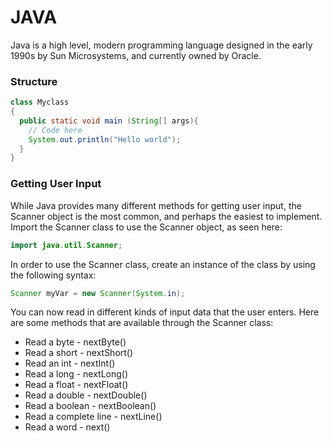 # JAVA
 Java is a high level, modern programming language designed in the early 1990s by Sun Microsystems, and currently owned by Oracle. 

### Structure ###
```java 
class Myclass
{
  public static void main (String[] args){
    // Code here
    System.out.println("Hello world");
  }
}
```
### Getting User Input ###
While Java provides many different methods for getting user input, the Scanner object is the most common, and perhaps the easiest to implement. Import the Scanner class to use the Scanner object, as seen here:
```java 
import java.util.Scanner;
```
In order to use the Scanner class, create an instance of the class by using the following syntax:
```java 
Scanner myVar = new Scanner(System.in);
```
You can now read in different kinds of input data that the user enters. 
Here are some methods that are available through the Scanner class:

- Read a byte - nextByte()
- Read a short - nextShort()
- Read an int - nextInt()
- Read a long - nextLong()
- Read a float - nextFloat()
- Read a double - nextDouble()
- Read a boolean - nextBoolean()
- Read a complete line - nextLine()
- Read a word - next()

